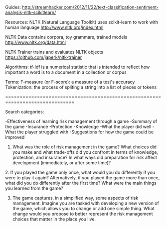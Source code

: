 
Guides:
http://streamhacker.com/2012/11/22/text-classification-sentiment-analysis-nltk-scikitlearn/

Resources:
NLTK (Natural Language Toolkit) uses scikit-learn to work with human language
	http://www.nltk.org/index.html

NLTK Data contains corpora, toy grammars, trained models
	http://www.nltk.org/data.html

NLTK Trainer trains and evaluates NLTK objects
	https://github.com/japerk/nltk-trainer

Algorithms:
tf-idf is a numerical statistic that is intended to reflect how important a word is to a document in a collection or corpus

Terms:
F-measure (or F-score): a measure of a test's accuracy
Tokenization: the process of spliting a string into a list of pieces or tokens

==============================================================================

Search categories:

-Effectiveness of learning risk management through a game
-Summary of the game
	-Insurance
	-Protection
	-Knowledge
-What the player did well
-What the player struggled with
-Suggestions for how the game could be improved

1. What was the role of risk management in the game? What choices did you make and what trade-offs did you confront in terms of knowledge, protection, and insurance? In what ways did preparation for risk affect development (immediately, or after some time)?

2. If you played the game only once, what would you do differently if you were to play it again? Alternatively, if you played the game more than once, what did you do differently after the first time? What were the main things you learned from the game?

3. The game captures, in a simplified way, some aspects of risk management. Imagine you are tasked with developing a new version of the game, which allows you to change or add one simple thing. What change would you propose to better represent the risk management choices that matter in the place you live.